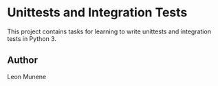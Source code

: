 # Unittests and Integration Tests

This project contains tasks for learning to write unittests and integration tests in Python 3.

##  Author
Leon Munene